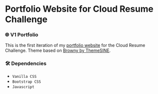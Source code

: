 # Portfolio Website for Cloud Resume Challenge

### 🌐 V1 Portfolio

This is the first iteration of my [portfolio website](http://www.jasonadrury.com/) for the Cloud Resume Challenge. Theme based on [Browny by ThemeSINE](https://www.themesine.com/).

### 🛠️ Dependencies

* `Vanilla CSS`
* `Bootstrap CSS`
* `Javascript`
  